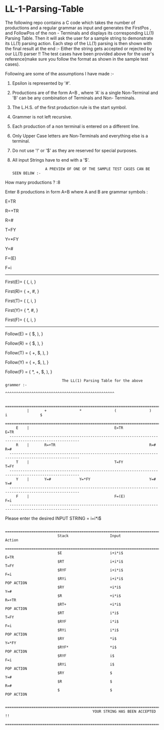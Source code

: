 # LL-1-Parsing-Table
The following repo contains a C code which takes the number of productions and a regular grammar as input and generates the FirstPos , and FollowPos of the non - Terminals and displays its corresponding LL(1) Parsing Table. Then it will ask the user for a sample string to demonstrate its LL(1) parsing action. Each step of the LL(1) parsing is then shown with the final result at the end :- Either the string gets accepted or rejected by our LL(1) parser !!
The test cases have been provided above for the user's reference(make sure you follow the format as shown in the sample test cases).

Following are some of the assumptions I have made :-

1) Epsilon is represented by '#'.
2) Productions are of the form A=B , where 'A' is a single Non-Terminal and 'B' can be any combination of Terminals and Non- Terminals.
3) The L.H.S. of the first production rule is the start symbol.
4) Grammer is not left recursive.
5) Each production of a non terminal is entered on a different line.
6) Only Upper Case letters are Non-Terminals and everything else is a terminal.
7) Do not use '!' or '$' as they are reserved for special purposes.
8) All input Strings have to end with a '$'.
                      
                      A PREVIEW OF ONE OF THE SAMPLE TEST CASES CAN BE SEEN BELOW :-


How many productions ? :8

Enter 8 productions in form A=B where A and B are grammar symbols :

E=TR

R=+TR

R=#

T=FY

Y=*FY

Y=#

F=(E)

F=i

----------------------------------------------
 First(E)= { (, i, }

 First(R)= { +, #, }

 First(T)= { (, i, }

 First(Y)= { *, #, }

 First(F)= { (, i, }

-----------------------------------------------

 Follow(E) = { $, ),  }

 Follow(R) = { $, ),  }

 Follow(T) = { +, $, ),  }

 Follow(Y) = { +, $, ),  }

 Follow(F) = { *, +, $, ),  }


                              The LL(1) Parsing Table for the above grammer :-
                             ^^^^^^^^^^^^^^^^^^^^^^^^^^^^^^^^^^^^^^^^^^^^^^^^^^

      ======================================================================================================
              |       +               *               (               )               i               $
      ======================================================================================================
         E    |                                       E=TR                            E=TR
      ------------------------------------------------------------------------------------------------------
         R    |       R=+TR                                           R=#                             R=#
      ------------------------------------------------------------------------------------------------------
         T    |                                       T=FY                            T=FY
      ------------------------------------------------------------------------------------------------------
         Y    |       Y=#             Y=*FY                           Y=#                             Y=#
      ------------------------------------------------------------------------------------------------------
         F    |                                       F=(E)                           F=i
      ------------------------------------------------------------------------------------------------------


Please enter the desired INPUT STRING = i+i*i$

                    ===========================================================================
                            Stack                   Input                   Action
                    ===========================================================================
                            $E                      i+i*i$                  E=TR
                            $RT                     i+i*i$                  T=FY
                            $RYF                    i+i*i$                  F=i
                            $RYi                    i+i*i$                  POP ACTION
                            $RY                     +i*i$                   Y=#
                            $R                      +i*i$                   R=+TR
                            $RT+                    +i*i$                   POP ACTION
                            $RT                     i*i$                    T=FY
                            $RYF                    i*i$                    F=i
                            $RYi                    i*i$                    POP ACTION
                            $RY                     *i$                     Y=*FY
                            $RYF*                   *i$                     POP ACTION
                            $RYF                    i$                      F=i
                            $RYi                    i$                      POP ACTION
                            $RY                     $                       Y=#
                            $R                      $                       R=#
                            $                       $                       POP ACTION

            =======================================================================================
                                            YOUR STRING HAS BEEN ACCEPTED !!
            =======================================================================================
